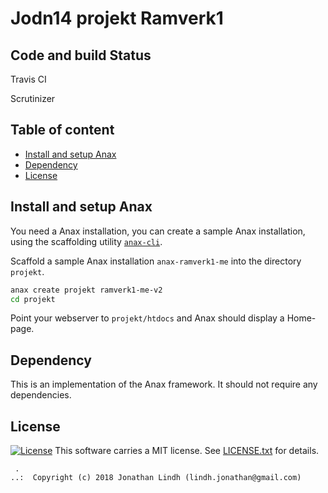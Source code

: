 Jodn14 projekt Ramverk1
==================================

Code and build Status
----------------------------------
Travis CI

Scrutinizer

Table of content
------------------------------------

 * [Install and setup Anax](#Install-and-setup-Anax)
 * [Dependency](#Dependency)
 * [License](#License)

Install and setup Anax
------------------------------------

You need a Anax installation, you can create a sample Anax installation, using the scaffolding utility [`anax-cli`](https://github.com/canax/anax-cli).

Scaffold a sample Anax installation `anax-ramverk1-me` into the directory `projekt`.

```bash
anax create projekt ramverk1-me-v2
cd projekt
```

Point your webserver to `projekt/htdocs` and Anax should display a Home-page.


Dependency
------------------

This is an implementation of the Anax framework.
It should not require any dependencies.

License
------------------
[![License](https://poser.pugx.org/jodn14/weather/license)](https://packagist.org/packages/jodn14/weather)
This software carries a MIT license. See [LICENSE.txt](LICENSE.txt) for details.

```
 .  
..:  Copyright (c) 2018 Jonathan Lindh (lindh.jonathan@gmail.com)
```
